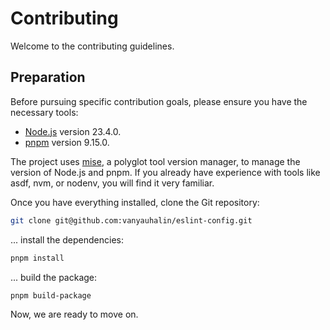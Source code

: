 # Contributing

Welcome to the contributing guidelines.

## Preparation

Before pursuing specific contribution goals, please ensure you have the necessary tools:

- [Node.js] version 23.4.0.
- [pnpm] version 9.15.0.

The project uses [mise], a polyglot tool version manager, to manage the version of Node.js and pnpm. If you already have experience with tools like asdf, nvm, or nodenv, you will find it very familiar.

Once you have everything installed, clone the Git repository:

```sh
git clone git@github.com:vanyauhalin/eslint-config.git
```

... install the dependencies:

```sh
pnpm install
```

... build the package:

```sh
pnpm build-package
```

Now, we are ready to move on.

<!-- Footnotes -->

[mise]: https://mise.jdx.dev/
[Node.js]: https://nodejs.org/
[pnpm]: https://pnpm.io/
